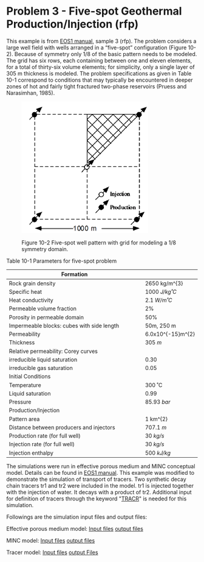 # Problem 3 - Five-spot Geothermal Production/Injection (rfp)

This example is from [EOS1 manual](https://drive.google.com/file/d/19jQ5UnMi8XPlm6PZp59NQr2p6D8Y55DZ/view?usp=drive\_link), sample 3 (rfp). The problem considers a large well field with wells arranged in a “five-spot” configuration (Figure 10-2). Because of symmetry only 1/8 of the basic pattern needs to be modeled. The grid has six rows, each containing between one and eleven elements, for a total of thirty-six volume elements; for simplicity, only a single layer of 305 m thickness is modeled. The problem specifications as given in Table 10-1 correspond to conditions that may typically be encountered in deeper zones of hot and fairly tight fractured two-phase reservoirs (Pruess and Narasimhan, 1985).

<figure><img src="../../.gitbook/assets/image (1).png" alt=""><figcaption><p>Figure 10-2 Five-spot well pattern with grid for modeling a 1/8 symmetry domain.</p></figcaption></figure>



Table 10-1 Parameters for five-spot problem

<table data-header-hidden><thead><tr><th width="582">Formation</th><th></th></tr></thead><tbody><tr><td>           Rock grain density</td><td> 2650 <span class="math">kg/m^{3}</span></td></tr><tr><td>            Specific heat</td><td>1000 <em>J/kg˚C</em></td></tr><tr><td>            Heat conductivity</td><td>2.1 <em>W/m˚C</em></td></tr><tr><td>            Permeable volume fraction</td><td>2%</td></tr><tr><td>            Porosity in permeable domain</td><td>50%</td></tr><tr><td>            Impermeable blocks: cubes with side length</td><td>50m, 250 m</td></tr><tr><td>            Permeability</td><td>6.0x<span class="math">10^{-15}m^{2}</span></td></tr><tr><td>            Thickness</td><td>305 <em>m</em></td></tr><tr><td>            Relative permeability: Corey curves</td><td> </td></tr><tr><td>                                 irreducible liquid saturation</td><td>0.30</td></tr><tr><td>                                 irreducible gas saturation</td><td>0.05</td></tr><tr><td>Initial Conditions</td><td> </td></tr><tr><td>            Temperature</td><td>300 ˚C</td></tr><tr><td>            Liquid saturation</td><td>0.99</td></tr><tr><td>            Pressure</td><td>85.93 <em>bar</em></td></tr><tr><td>Production/Injection</td><td> </td></tr><tr><td>            Pattern area</td><td>1 <span class="math">km^{2}</span></td></tr><tr><td>            Distance between producers and injectors</td><td>707.1 <em>m</em></td></tr><tr><td>            Production rate (for full well)</td><td>30 <em>kg/s</em></td></tr><tr><td>            Injection rate (for full well)</td><td>30 <em>kg/s</em></td></tr><tr><td>            Injection enthalpy</td><td>500 <em>kJ/kg</em></td></tr></tbody></table>

The simulations were run in effective porous medium and MINC conceptual model. Details can be found in  [EOS1 manual](https://drive.google.com/file/d/19jQ5UnMi8XPlm6PZp59NQr2p6D8Y55DZ/view?usp=drive\_link). This example was modified to demonstrate the simulation of transport of tracers. Two synthetic decay chain tracers tr1 and tr2 were included in the model. tr1 is injected together with the injection of water. It decays with a product of tr2.  Additional input for definition of tracers through the keyword "[TRACR](../../preparation-of-model-input/keywords-and-input-data/tracr.md)" is needed for this simulation.&#x20;

Followings are the simulation input files and output files:

Effective porous medium model:      [Input files](https://drive.google.com/file/d/1XRHBtvgnDu5ycA\_BeeU9qX97pIUKftch/view?usp=sharing)          [output files](https://drive.google.com/file/d/1EzlsZxIqvg0RK\_\_N5OBuHxvzSR5ABcXm/view?usp=sharing)

MINC model:                                          [Input files](https://drive.google.com/file/d/1UW1FUuA-TRDOkAiOM\_y1rAl2uHyusKYJ/view?usp=sharing)          [output files](https://drive.google.com/file/d/1ISTf\_l2gxYlNadpoVsdw2IXKyqZaBzyJ/view?usp=sharing)       &#x20;

Tracer model:                                         [Input files](https://drive.google.com/file/d/1wpRGUy\_KDb9204pXThSpU6W5WLz2xb3Z/view?usp=sharing)          [output Files](https://drive.google.com/file/d/1xjLgXBawHJekuyvMH3TJ7Yw8epB5Oofk/view?usp=sharing)                         &#x20;
